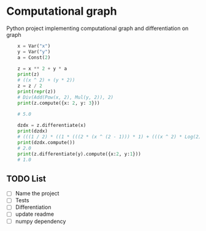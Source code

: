 # Computational graph

Python project implementing computational graph and differentiation on graph

```python
    x = Var("x")
    y = Var("y")
    a = Const(2)
    
    z = x ** 2 + y * a
    print(z)
    # ((x ^ 2) + (y * 2))
    z = z / 2
    print(repr(z))
    # Div(Add(Pow(x, 2), Mul(y, 2)), 2)
    print(z.compute({x: 2, y: 3}))

    # 5.0
    
    dzdx = z.differentiate(x)
    print(dzdx)
    # (((1 / 2) * ((1 * (((2 * (x ^ (2 - 1))) * 1) + (((x ^ 2) * Log(2)) * 0))) + (1 * ((2 * 0) + (y * 0))))) + ((-((x ^ 2) + (y * 2))) / (2 ^ 2)) * 0))
    print(dzdx.compute())
    # 2.0
    print(z.differentiate(y).compute({x:2, y:1}))
    # 1.0
```

## TODO List
- [ ] Name the project
- [ ] Tests
- [ ] Differentiation
- [ ] update readme
- [ ] numpy dependency
